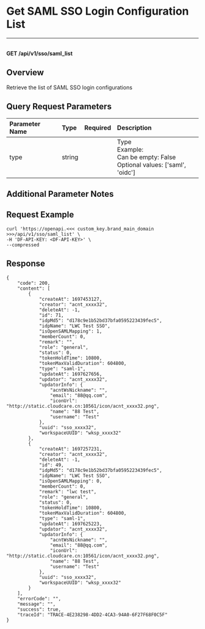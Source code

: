 # Get SAML SSO Login Configuration List

---

<br />**GET /api/v1/sso/saml_list**

## Overview
Retrieve the list of SAML SSO login configurations


## Query Request Parameters

| Parameter Name | Type   | Required | Description               |
|:--------------|:-------|:--------|:-------------------------|
| type          | string |         | Type<br>Example: <br>Can be empty: False <br>Optional values: ['saml', 'oidc'] <br> |

## Additional Parameter Notes



## Request Example
```shell
curl 'https://openapi.<<< custom_key.brand_main_domain >>>/api/v1/sso/saml_list' \
-H 'DF-API-KEY: <DF-API-KEY>' \
--compressed
```


## Response
```shell
{
    "code": 200,
    "content": [
        {
            "createAt": 1697453127,
            "creator": "acnt_xxxx32",
            "deleteAt": -1,
            "id": 71,
            "idpMd5": "d178c9e1b52bd37bfa0595223439fec5",
            "idpName": "LWC Test SSO",
            "isOpenSAMLMapping": 1,
            "memberCount": 0,
            "remark": "",
            "role": "general",
            "status": 0,
            "tokenHoldTime": 10800,
            "tokenMaxValidDuration": 604800,
            "type": "saml-1",
            "updateAt": 1697627656,
            "updator": "acnt_xxxx32",
            "updatorInfo": {
                "acntWsNickname": "",
                "email": "88@qq.com",
                "iconUrl": "http://static.cloudcare.cn:10561/icon/acnt_xxxx32.png",
                "name": "88 Test",
                "username": "Test"
            },
            "uuid": "sso_xxxx32",
            "workspaceUUID": "wksp_xxxx32"
        },
        {
            "createAt": 1697257231,
            "creator": "acnt_xxxx32",
            "deleteAt": -1,
            "id": 49,
            "idpMd5": "d178c9e1b52bd37bfa0595223439fec5",
            "idpName": "LWC Test SSO",
            "isOpenSAMLMapping": 0,
            "memberCount": 0,
            "remark": "lwc test",
            "role": "general",
            "status": 0,
            "tokenHoldTime": 10800,
            "tokenMaxValidDuration": 604800,
            "type": "saml-1",
            "updateAt": 1697625223,
            "updator": "acnt_xxxx32",
            "updatorInfo": {
                "acntWsNickname": "",
                "email": "88@qq.com",
                "iconUrl": "http://static.cloudcare.cn:10561/icon/acnt_xxxx32.png",
                "name": "88 Test",
                "username": "Test"
            },
            "uuid": "sso_xxxx32",
            "workspaceUUID": "wksp_xxxx32"
        }
    ],
    "errorCode": "",
    "message": "",
    "success": true,
    "traceId": "TRACE-4E238298-4DD2-4CA3-94A0-6F27F68F0C5F"
} 
```